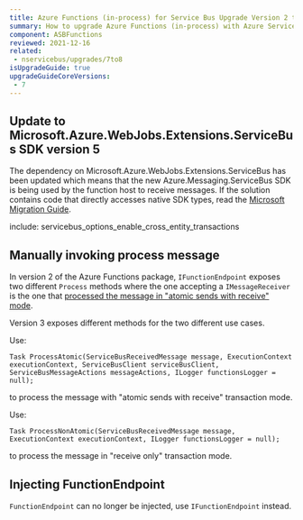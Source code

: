 ```yaml
---
title: Azure Functions (in-process) for Service Bus Upgrade Version 2 to 3
summary: How to upgrade Azure Functions (in-process) with Azure Service Bus from version 2 to version 3
component: ASBFunctions
reviewed: 2021-12-16
related:
 - nservicebus/upgrades/7to8
isUpgradeGuide: true
upgradeGuideCoreVersions:
 - 7
---
```


## Update to Microsoft.Azure.WebJobs.Extensions.ServiceBus SDK version 5

The dependency on Microsoft.Azure.WebJobs.Extensions.ServiceBus has been updated which means that the new Azure.Messaging.ServiceBus SDK is being used by the function host to receive messages. If the solution contains code that directly accesses native SDK types, read the [Microsoft Migration Guide](https://github.com/Azure/azure-sdk-for-net/blob/main/sdk/servicebus/Azure.Messaging.ServiceBus/MigrationGuide.md).

include: servicebus_options_enable_cross_entity_transactions

## Manually invoking process message

In version 2 of the Azure Functions package, `IFunctionEndpoint` exposes two different `Process` methods where the one accepting a `IMessageReceiver` is the one that [processed the message in "atomic sends with receive" mode](/nservicebus/hosting/azure-functions-service-bus/#message-consistency).

Version 3 exposes different methods for the two different use cases.

Use:

`Task ProcessAtomic(ServiceBusReceivedMessage message, ExecutionContext executionContext, ServiceBusClient serviceBusClient, ServiceBusMessageActions messageActions, ILogger functionsLogger = null);`

to process the message with "atomic sends with receive" transaction mode.

Use:

`Task ProcessNonAtomic(ServiceBusReceivedMessage message, ExecutionContext executionContext, ILogger functionsLogger = null);`

to process the message in "receive only" transaction mode.

## Injecting FunctionEndpoint

`FunctionEndpoint` can no longer be injected, use `IFunctionEndpoint` instead.
